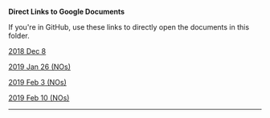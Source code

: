 **Direct Links to Google Documents**

If you're in GitHub, use these links to directly open the documents in this folder.

[2018 Dec 8](https://docs.google.com/open?id=1S6cmXZAnxGRRvRPSM7qc-I6bGrxFIs8nCseWglArhIY)

[2019 Jan 26 (NOs)](https://docs.google.com/open?id=1L43q-9PJxSx78bjhHWtB0dsQ7WIe3O2m0TYez8rtZUk)

[2019 Feb 3 (NOs)](https://docs.google.com/open?id=1vJY_SIkWs4CydZDwWp0ucmAATTlMpKA-h0CxyEsAO5A)

[2019 Feb 10 (NOs)](https://docs.google.com/document/d/1x_jIcieeoq3EgAoILEKiz2zxvt3r3DxJgUcnIiXYRzk)

***
